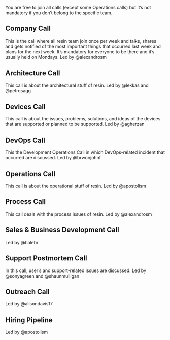 You are free to join all calls (except some Operations calls) but it’s not mandatory if you don’t belong to the specific team.

## Company Call
This is the call where all resin team join once per week and talks, shares and gets notified of the most important things that occurred last week and plans for the next week. It’s mandatory for everyone to be there and it’s usually held on Mondays. Led by @alexandrosm

## Architecture Call
This call is about the architectural stuff of resin. Led by @lekkas and @petrosagg

## Devices Call
This call is about the issues, problems, solutions, and ideas of the devices that are supported or planned to be supported. Led by @agherzan

## DevOps Call
This the Development Operations Call in which DevOps-related incident that occurred are discussed. Led by @brwonjohnf

## Operations Call
This call is about the operational stuff of resin. Led by @apostolism

## Process Call
This call deals with the process issues of resin. Led by @alexandrosm

## Sales & Business Development Call
Led by @halebr

## Support Postmortem Call
In this call, user’s and support-related issues are discussed. Led by @sonyagreen and @shaunmulligan

## Outreach Call
Led by @alisondavis17

## Hiring Pipeline
Led by @apostolism
